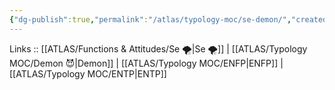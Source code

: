 ```yaml
---
{"dg-publish":true,"permalink":"/atlas/typology-moc/se-demon/","created":"2023-01-05T15:12:51.267+01:00","updated":"2023-03-08T10:14:41.536+01:00"}
---
```


Links :: [[ATLAS/Functions & Attitudes/Se 🌪️\|Se 🌪️]] | [[ATLAS/Typology MOC/Demon 😈\|Demon]] | [[ATLAS/Typology MOC/ENFP\|ENFP]] | [[ATLAS/Typology MOC/ENTP\|ENTP]]
